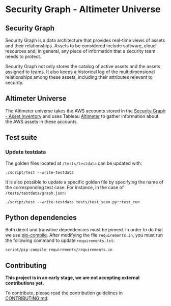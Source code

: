 # Security Graph - Altimeter Universe

## Security Graph

Security Graph is a data architecture that provides real-time views of assets
and their relationships. Assets to be considered include software, cloud
resources and, in general, any piece of information that a security team needs
to protect.

Security Graph not only stores the catalog of active assets and the assets
assigned to teams. It also keeps a historical log of the multidimensional
relationships among these assets, including their attributes relevant to
security.

## Altimeter Universe

The Altimeter universe takes the AWS accounts stored in the [Security Graph -
Asset Inventory] and uses Tableau [Altimeter] to gather information about the
AWS assets in these accounts.

## Test suite

### Update testdata

The golden files located at `/tests/testdata` can be updated with:

```
./script/test --write-testdata
```

It is also possible to update a specific golden file by specifying the name of
the corresponding test case. For instance, in the case of
`/tests/testdata/graph.json`:

```
./script/test --write-testdata tests/test_scan.py::test_run
```

## Python dependencies

Both direct and transitive dependencies must be pinned. In order to do that we
use [pip-compile]. After modifying the file `requirements.in`, you must run the
following command to update `requirements.txt`:

```
script/pip-compile requirements/requirements.in
```

## Contributing

**This project is in an early stage, we are not accepting external
contributions yet.**

To contribute, please read the contribution guidelines in [CONTRIBUTING.md].


[Altimeter]: https://github.com/tableau/altimeter
[Security Graph - Asset Inventory]: https://github.com/adevinta/graph-asset-inventory-api
[pip-compile]: https://pypi.org/project/pip-tools/
[CONTRIBUTING.md]: CONTRIBUTING.md
